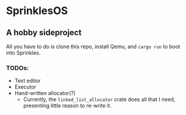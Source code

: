 # SprinklesOS

## A hobby sideproject

All you have to do is clone this repo, install Qemu, and `cargo run` to boot into Sprinkles.

### TODOs:

- Text editor
- Executor
- Hand-written allocator(?)
  - Currently, the `linked_list_allocator` crate does all that I need, presenting little reason to re-write it.
